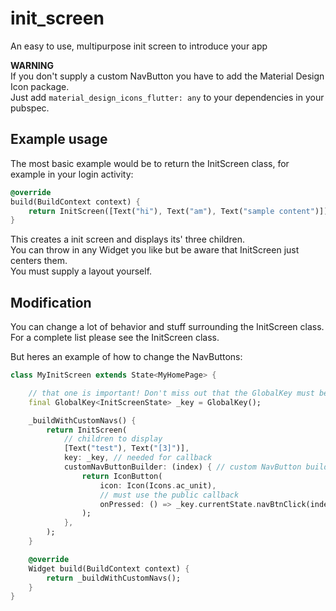 # init_screen

An easy to use, multipurpose init screen to introduce your app

**WARNING**  
If you don't supply a custom NavButton you have to add the Material Design Icon package.  
Just add `material_design_icons_flutter: any` to your dependencies in your pubspec.

## Example usage

The most basic example would be to return the InitScreen class, for example in your login activity:

```dart
@override
build(BuildContext context) {
    return InitScreen([Text("hi"), Text("am"), Text("sample content")]);
}

```

This creates a init screen and displays its' three children.  
You can throw in any Widget you like but be aware that InitScreen just centers them.  
You must supply a layout yourself.

## Modification
You can change a lot of behavior and stuff surrounding the InitScreen class.  
For a complete list please see the InitScreen class.

But heres an example of how to change the NavButtons:

```dart
class MyInitScreen extends State<MyHomePage> {

    // that one is important! Don't miss out that the GlobalKey must be for InitScreenState
    final GlobalKey<InitScreenState> _key = GlobalKey();

    _buildWithCustomNavs() {
        return InitScreen(
            // children to display
            [Text("test"), Text("[3]")],
            key: _key, // needed for callback
            customNavButtonBuilder: (index) { // custom NavButton builder
                return IconButton(
                    icon: Icon(Icons.ac_unit),
                    // must use the public callback
                    onPressed: () => _key.currentState.navBtnClick(index),
                );
            },
        );
    }

    @override
    Widget build(BuildContext context) {
        return _buildWithCustomNavs();
    }
}
```